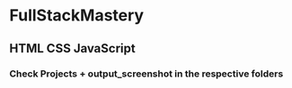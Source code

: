 # FullStackMastery
## HTML CSS JavaScript
### Check Projects + output_screenshot in the respective folders
